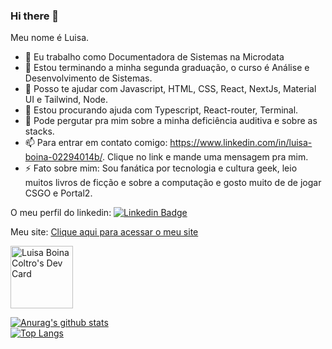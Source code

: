 ### Hi there 👋

<!--
**LuhBC-pixel/LuhBC-pixel** is a ✨ _special_ ✨ repository because its `README.md` (this file) appears on your GitHub profile.

Here are some ideas to get you started:

- 🔭 I’m currently working on ...
- 🌱 I’m currently learning ...
- 👯 I’m looking to collaborate on ...
- 🤔 I’m looking for help with ...
- 💬 Ask me about ...
- 📫 How to reach me: ...
- 😄 Pronouns: ...
- ⚡ Fun fact: ...
-->

Meu nome é Luisa.

- 🔭 Eu trabalho como Documentadora de Sistemas na Microdata
- 🌱 Estou terminando a minha segunda graduação, o curso é Análise e Desenvolvimento de Sistemas.
- 👯 Posso te ajudar com Javascript, HTML, CSS, React, NextJs, Material UI e Tailwind, Node.
- 🤔 Estou procurando ajuda com Typescript, React-router, Terminal.
- 💬 Pode pergutar pra mim sobre a minha deficiência auditiva e sobre as stacks.
- 📫 Para entrar em contato comigo: https://www.linkedin.com/in/luisa-boina-02294014b/. Clique no link e mande uma mensagem pra mim.
- ⚡ Fato sobre mim: Sou fanática por tecnologia e cultura geek, leio muitos livros de ficção e sobre a computação e gosto muito de de jogar CSGO e Portal2.

O meu perfil do linkedin:
[![Linkedin Badge](https://img.shields.io/badge/-luisaboina-blue?style=flat-square&logo=Linkedin&logoColor=white&link=https://www.linkedin.com/in/luisa-boina-02294014b/)](https://www.linkedin.com/in/luisa-boina-02294014b/)

Meu site:
[Clique aqui para acessar o meu site](https://meu-site-drab.vercel.app/)

<a href="https://app.daily.dev/luhbc"><img src="https://api.daily.dev/devcards/72506a66164746cc8b5cbd1d56edbf8b.png?r=9ef" width="100" alt="Luisa Boina Coltro's Dev Card"/></a>

[![Anurag's github stats](https://github-readme-stats.vercel.app/api?username=LuhBC-pixel&theme=tokyonight&show_icons=true)](https://github.com/LuhBC-pixel)
<br />
[![Top Langs](https://github-readme-stats.vercel.app/api/top-langs/?username=Luhbc-pixel&layout=compact&theme=tokyonight)]((https://github.com/LuhBC-pixel))
